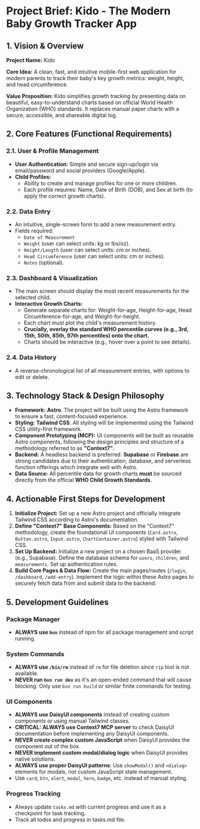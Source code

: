 # Project Brief: Kido - The Modern Baby Growth Tracker App

## 1. Vision & Overview

**Project Name:** Kido

**Core Idea:** A clean, fast, and intuitive mobile-first web application for modern parents to track their baby's key growth metrics: weight, height, and head circumference.

**Value Proposition:** Kido simplifies growth tracking by presenting data on beautiful, easy-to-understand charts based on official World Health Organization (WHO) standards. It replaces manual paper charts with a secure, accessible, and shareable digital log.

## 2. Core Features (Functional Requirements)

### 2.1. User & Profile Management
- **User Authentication:** Simple and secure sign-up/login via email/password and social providers (Google/Apple).
- **Child Profiles:**
    - Ability to create and manage profiles for one or more children.
    - Each profile requires: Name, Date of Birth (DOB), and Sex at birth (to apply the correct growth charts).

### 2.2. Data Entry
- An intuitive, single-screen form to add a new measurement entry.
- Fields required:
    - `Date of Measurement`
    - `Weight` (user can select units: kg or lbs/oz).
    - `Height/Length` (user can select units: cm or inches).
    - `Head Circumference` (user can select units: cm or inches).
    - `Notes` (optional).

### 2.3. Dashboard & Visualization
- The main screen should display the most recent measurements for the selected child.
- **Interactive Growth Charts:**
    - Generate separate charts for: Weight-for-age, Height-for-age, Head Circumference-for-age, and Weight-for-height.
    - Each chart must plot the child's measurement history.
    - **Crucially, overlay the standard WHO percentile curves (e.g., 3rd, 15th, 50th, 85th, 97th percentiles) onto the chart.**
    - Charts should be interactive (e.g., hover over a point to see details).

### 2.4. Data History
- A reverse-chronological list of all measurement entries, with options to edit or delete.

## 3. Technology Stack & Design Philosophy

- **Framework:** **Astro**. The project will be built using the Astro framework to ensure a fast, content-focused experience.
- **Styling:** **Tailwind CSS**. All styling will be implemented using the Tailwind CSS utility-first framework.
- **Component Prototyping (MCP):** UI components will be built as reusable Astro components, following the design principles and structure of a methodology referred to as **"Context7"**.
- **Backend:** A headless backend is preferred. **Supabase** or **Firebase** are strong candidates due to their authentication, database, and serverless function offerings which integrate well with Astro.
- **Data Source:** All percentile data for growth charts **must** be sourced directly from the official **WHO Child Growth Standards**.

## 4. Actionable First Steps for Development

1.  **Initialize Project:** Set up a new Astro project and officially integrate Tailwind CSS according to Astro's documentation.
2.  **Define "Context7" Base Components:** Based on the "Context7" methodology, create the foundational UI components (`Card.astro`, `Button.astro`, `Input.astro`, `ChartContainer.astro`) styled with Tailwind CSS.
3.  **Set Up Backend:** Initialize a new project on a chosen BaaS provider (e.g., Supabase). Define the database schema for `users`, `children`, and `measurements`. Set up authentication rules.
4.  **Build Core Pages & Data Flow:** Create the main pages/routes (`/login`, `/dashboard`, `/add-entry`). Implement the logic within these Astro pages to securely fetch data from and submit data to the backend.

## 5. Development Guidelines

### Package Manager
- **ALWAYS use `bun`** instead of npm for all package management and script running.

### System Commands
- **ALWAYS use `/bin/rm`** instead of `rm` for file deletion since `rip` tool is not available.
- **NEVER run `bun run dev`** as it's an open-ended command that will cause blocking. Only use `bun run build` or similar finite commands for testing.

### UI Components
- **ALWAYS use DaisyUI components** instead of creating custom components or using manual Tailwind classes.
- **CRITICAL: ALWAYS use Context7 MCP server** to check DaisyUI documentation before implementing any DaisyUI components.
- **NEVER create complex custom JavaScript** when DaisyUI provides the component out of the box.
- **NEVER implement custom modal/dialog logic** when DaisyUI provides native solutions.
- **ALWAYS use proper DaisyUI patterns**: Use `showModal()` and `<dialog>` elements for modals, not custom JavaScript state management.
- Use `card`, `btn`, `alert`, `modal`, `hero`, `badge`, etc. instead of manual styling.

### Progress Tracking
- Always update `tasks.md` with current progress and use it as a checkpoint for task tracking.
- Track all todos and progress in tasks.md file.
